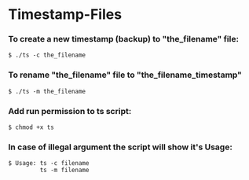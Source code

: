 # Timestamp-Files

### To create a new timestamp (backup) to "the_filename" file:
    $ ./ts -c the_filename 
    
### To rename "the_filename" file to "the_filename_timestamp"
    $ ./ts -m the_filename 

### Add run permission to ts script:
    $ chmod +x ts

### In case of illegal argument the script will show it's Usage:
    $ Usage: ts -c filename
             ts -m filename
